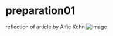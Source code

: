 # preparation01
reflection of article by Alfie  Kohn
![image](http://fydisneymisfits.tumblr.com/post/10040051257/giphy.gif)
